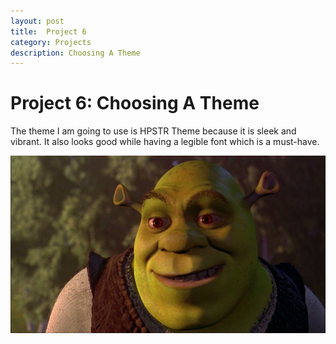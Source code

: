```yaml
---
layout: post
title:  Project 6
category: Projects 
description: Choosing A Theme
---
```


# Project 6: Choosing A Theme

  The theme I am going to use is HPSTR Theme because it is sleek and vibrant. It also looks good while having a legible font which is a must-have. 
  
  
  ![Lord Shrek](https://raw.githubusercontent.com/gf3869/gf3869.github.io/master/images/lord.jpg)
